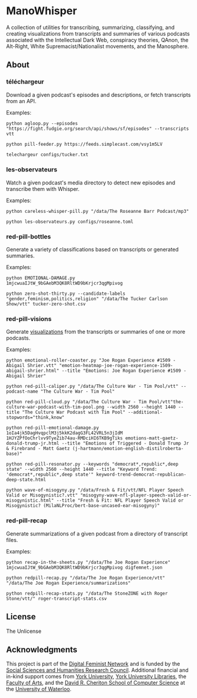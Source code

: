 # ManoWhisper

A collection of utilities for transcribing, summarizing, classifying, and creating visualizations from transcripts and summaries of various podcasts associated with the Intellectual Dark Web, conspiracy theories, QAnon, the Alt-Right, White Supremacist/Nationalist movements, and the Manosphere.

## About

### téléchargeur

Download a given podcast's episodes and descriptions, or fetch transcripts from an API.

Examples:

 ```shell
python agloop.py --episodes "https://fight.fudgie.org/search/api/shows/sf/episodes" --transcripts vtt
```

```shell
python pill-feeder.py https://feeds.simplecast.com/vsy1m5LV
```

```bash
telechargeur configs/tucker.txt
```

### les-observateurs

Watch a given podcast's media directory to detect new episodes and transcribe them with Whisper.

Examples:

```shell
python careless-whisper-pill.py "/data/The Roseanne Barr Podcast/mp3"
```

```shell
python les-observateurs.py configs/roseanne.toml
```

### red-pill-bottles

Generate a variety of classifications based on transcripts or generated summaries.

Examples:

```shell
python EMOTIONAL-DAMAGE.py 1mjcwuaIJtW_9bGAebM3QK8RltWD9bKrjcr3qgMpivog
```

```shell
python zero-shot-thirty.py --candidate-labels "gender,feminism,politics,religion" "/data/The Tucker Carlson Show/vtt" tucker-zero-shot.csv
```

### red-pill-visions

Generate [visualizations](https://ruebot.net/visualizations/mano-whisper/) from the transcripts or summaries of one or more podcasts.

Examples:

```shell
python emotional-roller-coaster.py "Joe Rogan Experience #1509 - Abigail Shrier.vtt" "emotion-heatmap-joe-rogan-experience-1509-abigail-shrier.html" --title "Emotions: Joe Rogan Experience #1509 - Abigail Shrier"
```

```shell
python red-pill-caliper.py "/data/The Culture War - Tim Pool/vtt" --podcast-name "The Culture War - Tim Pool"
```

```shell
python red-pill-cloud.py "/data/The Culture War - Tim Pool/vtt"the-culture-war-podcast-with-tim-pool.png --width 2560 --height 1440 --title "The Culture War Podcast with Tim Pool" --additional-stopwords="think,know"
```

```shell
python red-pill-emotional-damage.py 1oIa4jk5DagHvqpclM3j5kkK2dagG3FL42VRL5n3jIdM 1HJYZPfOoChrlvv9TyeZib74au-RMDciHI6TKB9gTiks emotions-matt-gaetz-donald-trump-jr.html --title "Emotions of Triggered - Donald Trump Jr & Firebrand - Matt Gaetz (j-hartmann/emotion-english-distilroberta-base)"
```

```shell
python red-pill-resonator.py --keywords "democrat*,republic*,deep state" --width 2560 --height 1440 --title "Keyword Trend: 'democrat*,republic*,deep state'" keyword-trend-democrat-republican-deep-state.html
```

```shell
python wave-of-misogyny.py "/data/Fresh & Fit/vtt/NFL Player Speech Valid or Misogynistic?.vtt" "misogyny-wave-nfl-player-speech-valid-or-misogynistic.html" --title "Fresh & Fit: NFL Player Speech Valid or Misogynistic? (MilaNLProc/bert-base-uncased-ear-misogyny)"
```

### red-pill-recap

Generate summarizations of a given podcast from a directory of transcript files.

Examples:

```shell
python recap-in-the-sheets.py "/data/The Joe Rogan Experience" 1mjcwuaIJtW_9bGAebM3QK8RltWD9bKrjcr3qgMpivog digfemnet.json
```

```shell
python redpill-recap.py "/data/The Joe Rogan Experience/vtt" "/data/The Joe Rogan Experience/summarizations"
```

```shell
python redpill-recap-stats.py "/data/The StoneZONE with Roger Stone/vtt/" roger-transcript-stats.csv
```

## License

The Unlicense

## Acknowledgments

This project is part of the [Digital Feminist Network](https://digfemnet.org/) and is funded by the [Social Sciences and Humanities Research Council](https://www.sshrc-crsh.gc.ca/). Additional financial and in-kind support comes from [York University](https://www.yorku.ca/), [York University Libraries](https://www.library.yorku.ca/web/), the [Faculty of Arts](https://uwaterloo.ca/arts/), and the [David R. Cheriton School of Computer Science](https://cs.uwaterloo.ca/) at the [University of Waterloo](https://uwaterloo.ca/).
